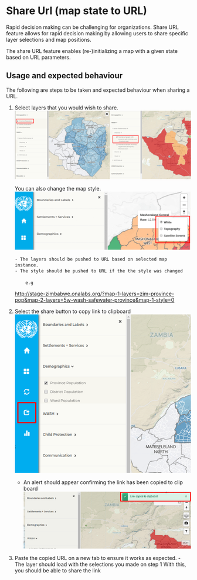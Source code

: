 # Share Url (map state to URL)

Rapid decision making can be challenging for organizations. Share URL feature allows for rapid decision making by allowing users to share specific layer selections and map positions.

The share URL feature enables (re-)initializing a map with a given state based on URL parameters.

## Usage and expected behaviour

The following are steps to be taken and expected behaviour when sharing a URL.

1.  Select layers that you would wish to share.
    ![alt text](https://raw.githubusercontent.com/onaio/gisida-react/pushlayertoURL/public/assets/img/layer-selection.png)

    You can also change the map style.
    ![alt text](https://raw.githubusercontent.com/onaio/gisida-react/pushlayertoURL/public/assets/img/style-selection.png)

        - The layers should be pushed to URL based on selected map instance.
        - The style should be pushed to URL if the the style was changed

            e.g

    http://stage-zimbabwe.onalabs.org/?map-1-layers=zim-province-pop&map-2-layers=5w-wash-safewater-province&map-1-style=0

2.  Select the share button to copy link to clipboard
    ![Test Image 4](https://raw.githubusercontent.com/onaio/gisida-react/pushlayertoURL/public/assets/img/share-icon.png)
    - An alert should appear confirming the link has been copied to clip board
      ![Test Image 4](https://raw.githubusercontent.com/onaio/gisida-react/pushlayertoURL/public/assets/img/alert.png)
3.  Paste the copied URL on a new tab to ensure it works as expected. - The layer should load with the selections you made on step 1
    With this, you should be able to share the link
